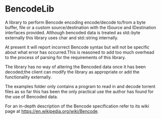 # BencodeLib

A library to perform Bencode encoding encode/decode to/from
a byte buffer, file or a custom source/destination with the
ISource and IDestination interfaces provided. Although bencoded 
data is treated as std::byte externally this library uses char 
and std::string internally.

At present it will report incorrect Bencode syntax but will not be
specific about what error has occurred.This is reasoned to add too 
much overhead to the process of parsing for the requirements of this 
library. 

The library has no way of altering the Bencoded data once it has been 
decoded;the client can modify the library as appropriate or add the 
functionality externally.

The examples folder only contains a program to read in and decode 
torrent files as so far this has been the only practical use the 
author has found for the use of Bencoded data.

For an in-depth description of the Bencode specification refer 
to its wiki page at https://en.wikipedia.org/wiki/Bencode.